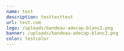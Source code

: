 ```yaml
---
name: test
description: testtesttest
url: test.com
logo: /uploads/bandeau-adecap-blanc2.png
banner: /uploads/bandeau-adecap-blanc2.png
color: testcolor
---
```

